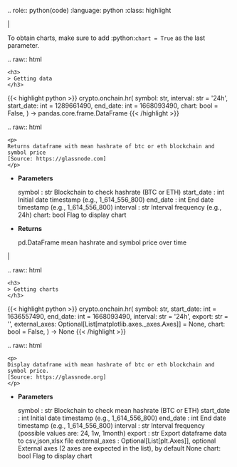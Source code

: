 .. role:: python(code)
    :language: python
    :class: highlight

|

To obtain charts, make sure to add :python:`chart = True` as the last parameter.

.. raw:: html

    <h3>
    > Getting data
    </h3>

{{< highlight python >}}
crypto.onchain.hr(
    symbol: str,
    interval: str = '24h',
    start_date: int = 1289661490,
    end_date: int = 1668093490,
    chart: bool = False,
) -> pandas.core.frame.DataFrame
{{< /highlight >}}

.. raw:: html

    <p>
    Returns dataframe with mean hashrate of btc or eth blockchain and symbol price
    [Source: https://glassnode.com]
    </p>

* **Parameters**

    symbol : str
        Blockchain to check hashrate (BTC or ETH)
    start_date : int
        Initial date timestamp (e.g., 1_614_556_800)
    end_date : int
        End date timestamp (e.g., 1_614_556_800)
    interval : str
        Interval frequency (e.g., 24h)
    chart: bool
       Flag to display chart


* **Returns**

    pd.DataFrame
        mean hashrate and symbol price over time

|

.. raw:: html

    <h3>
    > Getting charts
    </h3>

{{< highlight python >}}
crypto.onchain.hr(
    symbol: str,
    start_date: int = 1636557490,
    end_date: int = 1668093490,
    interval: str = '24h',
    export: str = '',
    external_axes: Optional[List[matplotlib.axes._axes.Axes]] = None,
    chart: bool = False,
) -> None
{{< /highlight >}}

.. raw:: html

    <p>
    Display dataframe with mean hashrate of btc or eth blockchain and symbol price.
    [Source: https://glassnode.org]
    </p>

* **Parameters**

    symbol : str
        Blockchain to check mean hashrate (BTC or ETH)
    start_date : int
        Initial date timestamp (e.g., 1_614_556_800)
    end_date : int
        End date timestamp (e.g., 1_614_556_800)
    interval : str
        Interval frequency (possible values are: 24, 1w, 1month)
    export : str
        Export dataframe data to csv,json,xlsx file
    external_axes : Optional[List[plt.Axes]], optional
        External axes (2 axes are expected in the list), by default None
    chart: bool
       Flag to display chart


